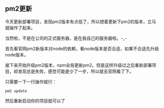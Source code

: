 ## pm2更新

今天更新部署项目，发现pm2版本有点低了，所以想着更新下pm2的版本，立马就操作了起来。

当然啦，不是在公司的正式服务器，是在我自己的服务器啦。-_-



首先看官网pm2新版本对node的依赖，看node版本是否合适，如果不合适先升级node版本。

接下来开始升级pm2版本，npm全局更新pm2。但是这样升级过之后重新部署项目，却发现总是失败，感觉可能是少了一步，所以就去官网看了下。

只需要一下一行操作就行：

```shell
pm2 update
```

然后重新启动你的项目就可以了



